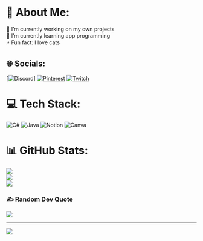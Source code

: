 # 💫 About Me:
🔭 I’m currently working on my own projects<br>🌱 I’m currently learning app programming<br>⚡ Fun fact: I love cats


## 🌐 Socials:
[![Discord](https://img.shields.io/badge/Discord-%237289DA.svg?logo=discord&logoColor=white)] [![Pinterest](https://img.shields.io/badge/Pinterest-%23E60023.svg?logo=Pinterest&logoColor=white)](https://pinterest.com/Azurabu) [![Twitch](https://img.shields.io/badge/Twitch-%239146FF.svg?logo=Twitch&logoColor=white)](https://twitch.tv/Zoka) 

# 💻 Tech Stack:
![C#](https://img.shields.io/badge/c%23-%23239120.svg?style=for-the-badge&logo=csharp&logoColor=white) ![Java](https://img.shields.io/badge/java-%23ED8B00.svg?style=for-the-badge&logo=openjdk&logoColor=white) ![Notion](https://img.shields.io/badge/Notion-%23000000.svg?style=for-the-badge&logo=notion&logoColor=white) ![Canva](https://img.shields.io/badge/Canva-%2300C4CC.svg?style=for-the-badge&logo=Canva&logoColor=white)
# 📊 GitHub Stats:
![](https://github-readme-stats.vercel.app/api?username=Strawberrycodi&theme=calm_pink&hide_border=false&include_all_commits=false&count_private=false)<br/>
![](https://github-readme-streak-stats.herokuapp.com/?user=Strawberrycodi&theme=calm_pink&hide_border=false)<br/>
![](https://github-readme-stats.vercel.app/api/top-langs/?username=Strawberrycodi&theme=calm_pink&hide_border=false&include_all_commits=false&count_private=false&layout=compact)

### ✍️ Random Dev Quote
![](https://quotes-github-readme.vercel.app/api?type=horizontal&theme=radical)

---
[![](https://visitcount.itsvg.in/api?id=Strawberrycodi&icon=0&color=0)](https://visitcount.itsvg.in)

<!-- Proudly created with GPRM ( https://gprm.itsvg.in ) -->
